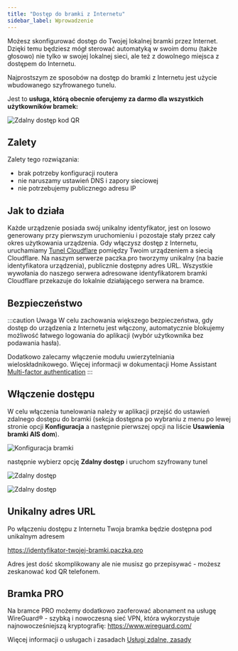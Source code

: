 ```yaml
---
title: "Dostęp do bramki z Internetu"
sidebar_label: Wprowadzenie
---
```



Możesz skonfigurować dostęp do Twojej lokalnej bramki przez Internet. Dzięki temu będziesz mógł sterować automatyką w swoim domu (także głosowo) nie tylko w swojej lokalnej sieci, ale też z dowolnego miejsca z dostępem do Internetu.

Najprostszym ze sposobów na dostęp do bramki z Internetu jest użycie wbudowanego szyfrowanego tunelu. 

Jest to **usługa, którą obecnie oferujemy za darmo dla wszystkich użytkowników bramek: <span class="mdi mdi-dev-to"></span> <span class="mdi mdi-professional-hexagon"></span>**

![Zdalny dostęp kod QR](/img/en/bramka/http_remote_access_qr.png)


## Zalety

Zalety tego rozwiązania:
- brak potrzeby konfiguracji routera
- nie naruszamy ustawień DNS i zapory sieciowej
- nie potrzebujemy publicznego adresu IP

## Jak to działa

Każde urządzenie posiada swój unikalny identyfikator, jest on losowo generowany przy pierwszym uruchomieniu i pozostaje stały przez cały okres użytkowania urządzenia.
Gdy włączysz dostęp z Internetu, uruchamiamy [Tunel Cloudflare](https://www.cloudflare.com/products/tunnel/) pomiędzy Twoim urządzeniem a siecią Cloudflare. Na naszym serwerze paczka.pro tworzymy unikalny (na bazie identyfikatora urządzenia), publicznie dostępny adres URL.
Wszystkie wywołania do naszego serwera adresowane identyfikatorem bramki Cloudflare przekazuje do lokalnie działającego serwera na bramce.


## Bezpieczeństwo

:::caution Uwaga
W celu zachowania większego bezpieczeństwa, gdy dostęp do urządzenia z Internetu jest włączony, automatycznie blokujemy możliwość łatwego logowania do aplikacji (wybór użytkownika bez podawania hasła).

Dodatkowo zalecamy włączenie modułu uwierzytelniania wieloskładnikowego. Więcej informacji w dokumentacji Home Assistant [Multi-factor authentication](https://www.home-assistant.io/docs/authentication/multi-factor-auth/)
:::


## Włączenie dostępu

W celu włączenia tunelowania należy w aplikacji przejść do ustawień zdalnego dostępu do bramki (sekcja dostępna po wybraniu z menu po lewej stronie opcji **Konfiguracja** a następnie pierwszej opcji na liście **Usawienia bramki AIS dom**).


![Konfiguracja bramki](/img/en/bramka/http_remote_access_step_1.png)

następnie wybierz opcję **Zdalny dostęp** i uruchom szyfrowany tunel

![Zdalny dostęp](/img/en/bramka/http_remote_access_step_3.png)   

![Zdalny dostęp](/img/en/bramka/http_remote_access_step_4.png)   


## Unikalny adres URL

Po włączeniu dostępu z Internetu Twoja bramka będzie dostępna pod unikalnym adresem

https://identyfikator-twojej-bramki.paczka.pro


Adres jest dość skomplikowany ale nie musisz go przepisywać - możesz zeskanować kod QR telefonem.


## <span class="mdi mdi-professional-hexagon"></span> Bramka PRO 

Na bramce PRO możemy dodatkowo zaoferować abonament na usługę WireGuard® - szybką i nowoczesną sieć VPN, która wykorzystuje najnowocześniejszą kryptografię: https://www.wireguard.com/

Więcej informacji o usługach i zasadach [Usługi zdalne, zasady](/docs/ais_dom_cloud_services_terms)